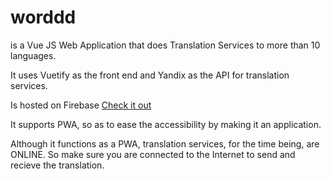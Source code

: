 
# worddd

is a Vue JS Web Application that does Translation Services to more than 10 languages.

It uses Vuetify as the front end and Yandix as the API for translation services.

Is hosted on Firebase [Check it out](https://worddd-webapp.firebaseapp.com)

It supports PWA, so as to ease the accessibility by making it an application.

Although it functions as a PWA, translation services, for the time being, are ONLINE. So make sure you are connected to the Internet to send and recieve the translation.








